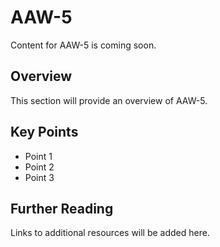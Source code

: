 # AAW-5

Content for AAW-5 is coming soon.

## Overview

This section will provide an overview of AAW-5.

## Key Points

- Point 1
- Point 2
- Point 3

## Further Reading

Links to additional resources will be added here.
